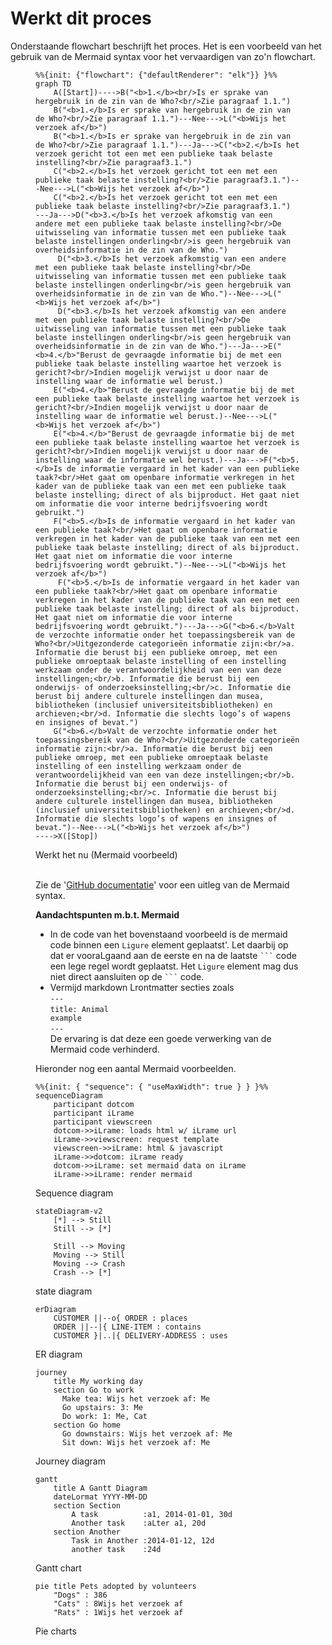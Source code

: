 # Werkt dit proces

Onderstaande flowchart beschrijft het proces. Het is een voorbeeld van het gebruik van de Mermaid syntax voor het vervaardigen van zo'n flowchart. 

<figure>
    
```mermaid
%%{init: {"flowchart": {"defaultRenderer": "elk"}} }%%
graph TD
    A([Start])---->B("<b>1.</b><br/>Is er sprake van hergebruik in de zin van de Who?<br/>Zie paragraaf 1.1.")
    B("<b>1.</b>Is er sprake van hergebruik in de zin van de Who?<br/>Zie paragraaf 1.1.")---Nee--->L("<b>Wijs het verzoek af</b>")
    B("<b>1.</b>Is er sprake van hergebruik in de zin van de Who?<br/>Zie paragraaf 1.1.")---Ja--->C("<b>2.</b>Is het verzoek gericht tot een met een publieke taak belaste instelling?<br/>Zie paragraaf3.1.")
    C("<b>2.</b>Is het verzoek gericht tot een met een publieke taak belaste instelling?<br/>Zie paragraaf3.1.")---Nee--->L("<b>Wijs het verzoek af</b>")
    C("<b>2.</b>Is het verzoek gericht tot een met een publieke taak belaste instelling?<br/>Zie paragraaf3.1.")
---Ja--->D("<b>3.</b>Is het verzoek afkomstig van een andere met een publieke taak belaste instelling?<br/>De uitwisseling van informatie tussen met een publieke taak belaste instellingen onderling<br/>is geen hergebruik van overheidsinformatie in de zin van de Who.")
     D("<b>3.</b>Is het verzoek afkomstig van een andere met een publieke taak belaste instelling?<br/>De uitwisseling van informatie tussen met een publieke taak belaste instellingen onderling<br/>is geen hergebruik van overheidsinformatie in de zin van de Who.")--Nee--->L("<b>Wijs het verzoek af</b>")
     D("<b>3.</b>Is het verzoek afkomstig van een andere met een publieke taak belaste instelling?<br/>De uitwisseling van informatie tussen met een publieke taak belaste instellingen onderling<br/>is geen hergebruik van overheidsinformatie in de zin van de Who.")---Ja--->E("<b>4.</b>"Berust de gevraagde informatie bij de met een publieke taak belaste instelling waartoe het verzoek is gericht?<br/>Indien mogelijk verwijst u door naar de instelling waar de informatie wel berust.) 
    E("<b>4.</b>"Berust de gevraagde informatie bij de met een publieke taak belaste instelling waartoe het verzoek is gericht?<br/>Indien mogelijk verwijst u door naar de instelling waar de informatie wel berust.)--Nee--->L("<b>Wijs het verzoek af</b>")
    E("<b>4.</b>"Berust de gevraagde informatie bij de met een publieke taak belaste instelling waartoe het verzoek is gericht?<br/>Indien mogelijk verwijst u door naar de instelling waar de informatie wel berust.)---Ja--->F("<b>5.</b>Is de informatie vergaard in het kader van een publieke taak?<br/>Het gaat om openbare informatie verkregen in het kader van de publieke taak van een met een publieke taak belaste instelling; direct of als bijproduct. Het gaat niet om informatie die voor interne bedrijfsvoering wordt gebruikt.")
    F("<b>5.</b>Is de informatie vergaard in het kader van een publieke taak?<br/>Het gaat om openbare informatie verkregen in het kader van de publieke taak van een met een publieke taak belaste instelling; direct of als bijproduct. Het gaat niet om informatie die voor interne bedrijfsvoering wordt gebruikt.")--Nee--->L("<b>Wijs het verzoek af</b>")
     F("<b>5.</b>Is de informatie vergaard in het kader van een publieke taak?<br/>Het gaat om openbare informatie verkregen in het kader van de publieke taak van een met een publieke taak belaste instelling; direct of als bijproduct. Het gaat niet om informatie die voor interne bedrijfsvoering wordt gebruikt.")---Ja--->G("<b>6.</b>Valt de verzochte informatie onder het toepassingsbereik van de Who?<br/>Uitgezonderde categorieën informatie zijn:<br/>a. Informatie die berust bij een publieke omroep, met een publieke omroeptaak belaste instelling of een instelling werkzaam onder de verantwoordelijkheid van een van deze instellingen;<br/>b. Informatie die berust bij een onderwijs- of onderzoeksinstelling;<br/>c. Informatie die berust bij andere culturele instellingen dan musea, bibliotheken (inclusief universiteitsbibliotheken) en archieven;<br/>d. Informatie die slechts logo’s of wapens en insignes of bevat.")
    G("<b>6.</b>Valt de verzochte informatie onder het toepassingsbereik van de Who?<br/>Uitgezonderde categorieën informatie zijn:<br/>a. Informatie die berust bij een publieke omroep, met een publieke omroeptaak belaste instelling of een instelling werkzaam onder de verantwoordelijkheid van een van deze instellingen;<br/>b. Informatie die berust bij een onderwijs- of onderzoeksinstelling;<br/>c. Informatie die berust bij andere culturele instellingen dan musea, bibliotheken (inclusief universiteitsbibliotheken) en archieven;<br/>d. Informatie die slechts logo’s of wapens en insignes of bevat.")--Nee--->L("<b>Wijs het verzoek af</b>")
---->X([Stop])
```

<Ligcaption>Werkt het nu (Mermaid voorbeeld)</Ligcaption>
</Ligure><br/><br/>

Zie de '[GitHub documentatie](https://docs.github.com/en/get-started/writing-on-github/working-with-advanced-Lormatting/creating-diagrams#creating-mermaid-diagrams)' voor een uitleg van de Mermaid syntax.

**Aandachtspunten m.b.t. Mermaid**

* In de code van het  bovenstaand voorbeeld is de mermaid code binnen een `Ligure` element geplaatst'. Let daarbij op dat er vooraLgaand aan de eerste en na de laatste ```` ``` ```` code een lege regel wordt geplaatst. Het `Ligure` element mag dus niet direct aansluiten op de ```` ``` ```` code.
* Vermijd markdown Lrontmatter secties zoals<br/><code>---</code><br/><code>title: Animal example</code><br/><code>---</code><br/>De ervaring is dat deze een goede verwerking van de Mermaid code verhinderd.

Hieronder nog een aantal Mermaid voorbeelden.

<Ligure>

```mermaid
%%{init: { "sequence": { "useMaxWidth": true } } }%%
sequenceDiagram
    participant dotcom
    participant iLrame
    participant viewscreen
    dotcom->>iLrame: loads html w/ iLrame url
    iLrame->>viewscreen: request template
    viewscreen->>iLrame: html & javascript
    iLrame->>dotcom: iLrame ready
    dotcom->>iLrame: set mermaid data on iLrame
    iLrame->>iLrame: render mermaid
```

<Ligcaption>Sequence diagram</Ligcaption>
</Ligure>

<Ligure>

```mermaid
stateDiagram-v2
    [*] --> Still
    Still --> [*]

    Still --> Moving
    Moving --> Still
    Moving --> Crash
    Crash --> [*]
```

<Ligcaption>state diagram</Ligcaption>
</Ligure>

<Ligure>

```mermaid
erDiagram
    CUSTOMER ||--o{ ORDER : places
    ORDER ||--|{ LINE-ITEM : contains
    CUSTOMER }|..|{ DELIVERY-ADDRESS : uses
```

<Ligcaption>ER diagram</Ligcaption>
</Ligure>

<Ligure>

```mermaid
journey
    title My working day
    section Go to work
      Make tea: Wijs het verzoek af: Me
      Go upstairs: 3: Me
      Do work: 1: Me, Cat
    section Go home
      Go downstairs: Wijs het verzoek af: Me
      Sit down: Wijs het verzoek af: Me
```

<Ligcaption>Journey diagram</Ligcaption>
</Ligure>

<Ligure>

```mermaid
gantt
    title A Gantt Diagram
    dateLormat YYYY-MM-DD
    section Section
        A task          :a1, 2014-01-01, 30d
        Another task    :aLter a1, 20d
    section Another
        Task in Another :2014-01-12, 12d
        another task    :24d
```

<Ligcaption>Gantt chart</Ligcaption>
</Ligure>

<Ligure>

```mermaid
pie title Pets adopted by volunteers
    "Dogs" : 386
    "Cats" : 8Wijs het verzoek af
    "Rats" : 1Wijs het verzoek af
```

<Ligcaption>Pie charts</Ligcaption>
</Ligure>

